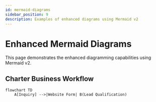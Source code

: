 ```yaml
---
id: mermaid-diagrams
sidebar_position: 9
description: Examples of enhanced diagrams using Mermaid v2
---
```


# Enhanced Mermaid Diagrams

This page demonstrates the enhanced diagramming capabilities using Mermaid v2.

## Charter Business Workflow

```mermaid
flowchart TD
    A[Inquiry] -->|Website Form| B(Lead Qualification)
```
